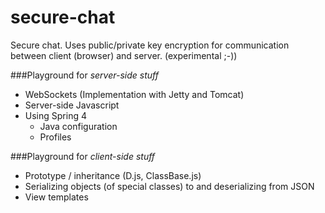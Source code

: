 # secure-chat

Secure chat. Uses public/private key encryption for communication between client (browser) and server. (experimental ;-))

###Playground for *server-side stuff*
- WebSockets (Implementation with Jetty and Tomcat)
- Server-side Javascript
- Using Spring 4
  - Java configuration
  - Profiles


###Playground for *client-side stuff*
- Prototype / inheritance (D.js, ClassBase.js)
- Serializing objects (of special classes) to and deserializing from JSON
- View templates
